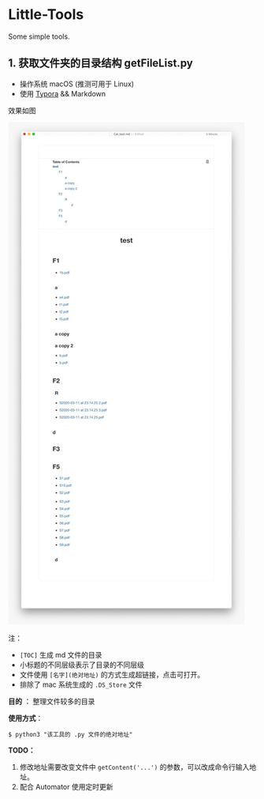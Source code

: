 # Little-Tools

Some simple tools.

## 1. 获取文件夹的目录结构 getFileList.py

+ 操作系统 macOS (推测可用于 Linux)
+ 使用 [Typora](https://www.typora.io/) && Markdown 

效果如图

![IMG_6512](/images/IMG1_1.JPEG)

注：

+ `[TOC]` 生成 md 文件的目录
+ 小标题的不同层级表示了目录的不同层级
+ 文件使用 `[名字](绝对地址)` 的方式生成超链接，点击可打开。
+ 排除了 mac 系统生成的 `.DS_Store` 文件



**目的** ： 整理文件较多的目录

**使用方式**：

```shell
$ python3 "该工具的 .py 文件的绝对地址"
```





**TODO：**

1. 修改地址需要改变文件中  `getContent('...')` 的参数，可以改成命令行输入地址。
2. 配合 Automator 使用定时更新




